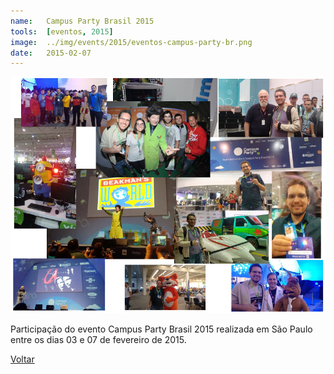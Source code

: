 ```yaml
---
name:  	Campus Party Brasil 2015
tools: 	[eventos, 2015]
image: 	../img/events/2015/eventos-campus-party-br.png
date: 	2015-02-07
---
```


![](../img/events/2015/eventos-campus-party-br.png)

Participação do evento Campus Party Brasil 2015 realizada em São Paulo entre os dias 03 e 07 de fevereiro de 2015.

<p class="text-center">
	<a class="btn btn-outline-primary mt-1" href="{{ site.baseurl }}/events/">Voltar</a>
</p>


